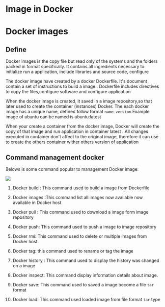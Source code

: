 # Image in Docker

# Docker images

## Define

Docker images is the copy file but read only of the systems and the folders packed in format specifically. It contains all ingredients necessary to initialize run a application, include libraries and source code, configure

The docker image have created by a docker Dockerfile. It's document contain a set of instructions to build a image . Dockerfile includes directives to copy the files,configure software and configure application

When the docker image is created, it saved in a image repository,so that later used to create the container (instances) Docker. The each docker image has a unique name, defined follow format `name`: `version`.Example image of ubuntu can be named is ubuntu:latest

When your create a container from the docker image, Docker will create the copy of that image and run application in container latest . All changes executed in container don't affect to the original image, therefore it can use to create the others container wither others version of application

## Command management docker

Belows is some command popular to management Docker image:

![](https://docs.docker.com/engine/images/architecture.svg)

1. Docker build : This command used to build a image from Dockerfile
2. Docker images :This command list all images now available now available in Docker host
3. Docker pull : This command used to download
   a image form image repository
4. Docker push: This command used to push a image to image repository
5. Docker rmi: This command used to delete or multiple images from Docker host

6. Docker tag: this command used to rename or tag the image

7. Docker history : This command used to display the history was changed on a image

8. Docker inspect: This command display information details about image.

9. Docker save: This command used to saved a image become a file `tar` format

10. Docker load: This command used loaded image from file format `tar` type
